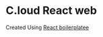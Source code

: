 # C.loud React web

Created Using [React boilerplatee](https://github.com/react-boilerplate/react-boilerplate)
